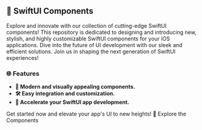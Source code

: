 <h2>🚀 SwiftUI Components</h2>

Explore and innovate with our collection of cutting-edge SwiftUI components! This repository is dedicated to designing and introducing new, stylish, and highly customizable SwiftUI components for your iOS applications. Dive into the future of UI development with our sleek and efficient solutions. Join us in shaping the next generation of SwiftUI experiences!

<h3>🌐 Features</h3>
<ul>
  <li><b>🎨 Modern and visually appealing components.</b></li>
  <li><b>🛠️ Easy integration and customization.</b></li>
  <li><b>🚀 Accelerate your SwiftUI app development.</b></li>
</ul>

Get started now and elevate your app's UI to new heights! 🔗 Explore the Components
